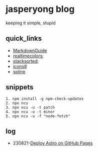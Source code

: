 # jasperyong blog
keeping it simple, stupid

## quick_links
- [MarkdownGuide](https://www.markdownguide.org/basic-syntax/)
- [realtimecolors](https://realtimecolors.com/);
- [stacksorted](https://stacksorted.com/buttons);
- [icons8](https://icons8.com/)
- [spline](https://spline.design/)

## snippets
```
1. npm install -g npm-check-updates
2. npx ncu
3. npx ncu -u -t patch
4. npx ncu -u -t minor
5. npx ncu -u -f "node-fetch"
```

## log
- 230821-[Deploy Astro on GitHub Pages](https://docs.astro.build/en/guides/deploy/github/)
